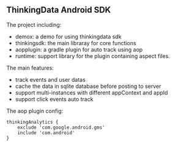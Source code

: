 ## ThinkingData Android SDK

The project including:
- demox: a demo for using thinkingdata sdk
- thinkingsdk: the main libraray for core functions
- aopplugin: a gradle plugin for auto track using aop
- runtime: support library for the plugin containing aspect files.

The main features:
- track events and user datas
- cache the data in sqlite database before posting to server
- support multi-instances with different appContext and appId
- support click events auto track

The aop plugin config:

```
thinkingAnalytics {
    exclude 'com.google.android.gms'
    include 'com.android'
}
```
